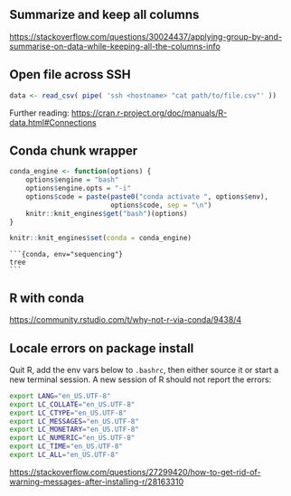 ## Summarize and keep all columns

https://stackoverflow.com/questions/30024437/applying-group-by-and-summarise-on-data-while-keeping-all-the-columns-info


## Open file across SSH

```r
data <- read_csv( pipe( 'ssh <hostname> "cat path/to/file.csv"' ))
```

Further reading: https://cran.r-project.org/doc/manuals/R-data.html#Connections


## Conda chunk wrapper

```r
conda_engine <- function(options) {
    options$engine = "bash"
    options$engine.opts = "-i"
    options$code = paste(paste0("conda activate ", options$env),
                         options$code, sep = "\n")
    knitr::knit_engines$get("bash")(options)
}

knitr::knit_engines$set(conda = conda_engine)
```
 
~~~
```{conda, env="sequencing"}
tree
```
~~~


## R with conda

https://community.rstudio.com/t/why-not-r-via-conda/9438/4


## Locale errors on package install

Quit R, add the env vars below to `.bashrc`, then either source it or start a new terminal session.
A new session of R should not report the errors:

```bash
export LANG="en_US.UTF-8"
export LC_COLLATE="en_US.UTF-8"
export LC_CTYPE="en_US.UTF-8"
export LC_MESSAGES="en_US.UTF-8"
export LC_MONETARY="en_US.UTF-8"
export LC_NUMERIC="en_US.UTF-8"
export LC_TIME="en_US.UTF-8"
export LC_ALL="en_US.UTF-8"
```

https://stackoverflow.com/questions/27299420/how-to-get-rid-of-warning-messages-after-installing-r/28163310
